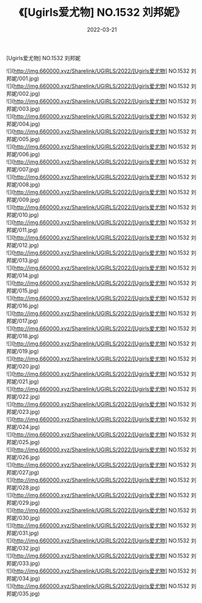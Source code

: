 ﻿---
layout: post
title:  《[Ugirls爱尤物] NO.1532 刘邦妮》
date:   2022-03-21
img: http://img.660000.xyz/Sharelink/UGIRLS/2022/[Ugirls爱尤物] NO.1532 刘邦妮/000.jpg
categories: [美女, 清纯, 唯美]
---

[Ugirls爱尤物] NO.1532 刘邦妮

 ![](http://img.660000.xyz/Sharelink/UGIRLS/2022/[Ugirls爱尤物] NO.1532 刘邦妮/001.jpg) <br>![](http://img.660000.xyz/Sharelink/UGIRLS/2022/[Ugirls爱尤物] NO.1532 刘邦妮/002.jpg) <br>![](http://img.660000.xyz/Sharelink/UGIRLS/2022/[Ugirls爱尤物] NO.1532 刘邦妮/003.jpg) <br>![](http://img.660000.xyz/Sharelink/UGIRLS/2022/[Ugirls爱尤物] NO.1532 刘邦妮/004.jpg) <br>![](http://img.660000.xyz/Sharelink/UGIRLS/2022/[Ugirls爱尤物] NO.1532 刘邦妮/005.jpg) <br>![](http://img.660000.xyz/Sharelink/UGIRLS/2022/[Ugirls爱尤物] NO.1532 刘邦妮/006.jpg) <br>![](http://img.660000.xyz/Sharelink/UGIRLS/2022/[Ugirls爱尤物] NO.1532 刘邦妮/007.jpg) <br>![](http://img.660000.xyz/Sharelink/UGIRLS/2022/[Ugirls爱尤物] NO.1532 刘邦妮/008.jpg) <br>![](http://img.660000.xyz/Sharelink/UGIRLS/2022/[Ugirls爱尤物] NO.1532 刘邦妮/009.jpg) <br>![](http://img.660000.xyz/Sharelink/UGIRLS/2022/[Ugirls爱尤物] NO.1532 刘邦妮/010.jpg) <br>![](http://img.660000.xyz/Sharelink/UGIRLS/2022/[Ugirls爱尤物] NO.1532 刘邦妮/011.jpg) <br>![](http://img.660000.xyz/Sharelink/UGIRLS/2022/[Ugirls爱尤物] NO.1532 刘邦妮/012.jpg) <br>![](http://img.660000.xyz/Sharelink/UGIRLS/2022/[Ugirls爱尤物] NO.1532 刘邦妮/013.jpg) <br>![](http://img.660000.xyz/Sharelink/UGIRLS/2022/[Ugirls爱尤物] NO.1532 刘邦妮/014.jpg) <br>![](http://img.660000.xyz/Sharelink/UGIRLS/2022/[Ugirls爱尤物] NO.1532 刘邦妮/015.jpg) <br>![](http://img.660000.xyz/Sharelink/UGIRLS/2022/[Ugirls爱尤物] NO.1532 刘邦妮/016.jpg) <br>![](http://img.660000.xyz/Sharelink/UGIRLS/2022/[Ugirls爱尤物] NO.1532 刘邦妮/017.jpg) <br>![](http://img.660000.xyz/Sharelink/UGIRLS/2022/[Ugirls爱尤物] NO.1532 刘邦妮/018.jpg) <br>![](http://img.660000.xyz/Sharelink/UGIRLS/2022/[Ugirls爱尤物] NO.1532 刘邦妮/019.jpg) <br>![](http://img.660000.xyz/Sharelink/UGIRLS/2022/[Ugirls爱尤物] NO.1532 刘邦妮/020.jpg) <br>![](http://img.660000.xyz/Sharelink/UGIRLS/2022/[Ugirls爱尤物] NO.1532 刘邦妮/021.jpg) <br>![](http://img.660000.xyz/Sharelink/UGIRLS/2022/[Ugirls爱尤物] NO.1532 刘邦妮/022.jpg) <br>![](http://img.660000.xyz/Sharelink/UGIRLS/2022/[Ugirls爱尤物] NO.1532 刘邦妮/023.jpg) <br>![](http://img.660000.xyz/Sharelink/UGIRLS/2022/[Ugirls爱尤物] NO.1532 刘邦妮/024.jpg) <br>![](http://img.660000.xyz/Sharelink/UGIRLS/2022/[Ugirls爱尤物] NO.1532 刘邦妮/025.jpg) <br>![](http://img.660000.xyz/Sharelink/UGIRLS/2022/[Ugirls爱尤物] NO.1532 刘邦妮/026.jpg) <br>![](http://img.660000.xyz/Sharelink/UGIRLS/2022/[Ugirls爱尤物] NO.1532 刘邦妮/027.jpg) <br>![](http://img.660000.xyz/Sharelink/UGIRLS/2022/[Ugirls爱尤物] NO.1532 刘邦妮/028.jpg) <br>![](http://img.660000.xyz/Sharelink/UGIRLS/2022/[Ugirls爱尤物] NO.1532 刘邦妮/029.jpg) <br>![](http://img.660000.xyz/Sharelink/UGIRLS/2022/[Ugirls爱尤物] NO.1532 刘邦妮/030.jpg) <br>![](http://img.660000.xyz/Sharelink/UGIRLS/2022/[Ugirls爱尤物] NO.1532 刘邦妮/031.jpg) <br>![](http://img.660000.xyz/Sharelink/UGIRLS/2022/[Ugirls爱尤物] NO.1532 刘邦妮/032.jpg) <br>![](http://img.660000.xyz/Sharelink/UGIRLS/2022/[Ugirls爱尤物] NO.1532 刘邦妮/033.jpg) <br>![](http://img.660000.xyz/Sharelink/UGIRLS/2022/[Ugirls爱尤物] NO.1532 刘邦妮/034.jpg) <br>![](http://img.660000.xyz/Sharelink/UGIRLS/2022/[Ugirls爱尤物] NO.1532 刘邦妮/035.jpg) <br>
